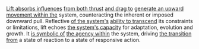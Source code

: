 
[Lift absorbs influences](1/2/3/3/3/3/.Lift) [from both thrust](1/2/3/3/3/.Propulsion) [and drag to](3/1/1/1/1/2/2/2/1/2/.Hard-paste) [generate an upward](1/2/3/1/2/1/_Up-Down) [movement within the](1/3/1/1/1/1/1/1/1/2/.Movement) system, counteracting the inherent or imposed downward pull. Reflective [of the system's](1/1/3/3/1/3/1/.System) [ability to transcend](1/1/2/_Transcendence-of-Limit) its constraints or limitations, lift echoes [the system's capacity](1/1/3/2/3/2/2/1/.Capacity) for adaptation, evolution and growth. It [is symbolic of](1/1/3/1/1/2/3/1/.Symbolic) [the agency within](3/3/1/3/2/2/2/.Self-Determination) the system, driving [the transition from](1/1/1/3/1/.Transition) a state of reaction to a state of responsive action.

